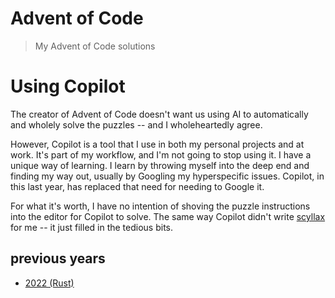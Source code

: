 # Advent of Code
> My Advent of Code solutions

# Using Copilot
The creator of Advent of Code doesn't want us using AI to automatically and wholely solve the puzzles -- and I wholeheartedly agree.

However, Copilot is a tool that I use in both my personal projects and at work. It's part of my workflow, and I'm not going to stop using it.
I have a unique way of learning. I learn by throwing myself into the deep end and finding my way out, usually by Googling my hyperspecific issues. Copilot, in this last year, has replaced that need for needing to Google it.

For what it's worth, I have no intention of shoving the puzzle instructions into the editor for Copilot to solve. The same way Copilot didn't write [scyllax] for me -- it just filled in the tedious bits.

## previous years
- [2022 (Rust)]

[scyllax]: https://github.com/trufflehq/scyllax
[2022 (Rust)]:https://github.com/Fyko/advent-of-code/tree/2022
